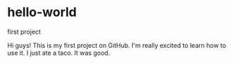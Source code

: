 # hello-world
first project

Hi guys! This is my first project on GitHub. I'm really excited to learn how to use it.
I just ate a taco. It was good.
